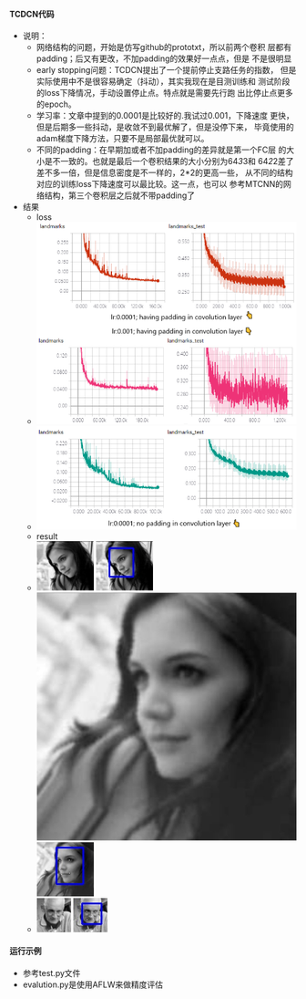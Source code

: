 #### TCDCN代码
- 说明：
    - 网络结构的问题，开始是仿写github的prototxt，所以前两个卷积
    层都有padding；后又有更改，不加padding的效果好一点点，但是
    不是很明显
    - early stopping问题：TCDCN提出了一个提前停止支路任务的指数，
    但是实际使用中不是很容易确定（抖动），其实我现在是目测训练和
    测试阶段的loss下降情况，手动设置停止点。特点就是需要先行跑
    出比停止点更多的epoch。
    - 学习率：文章中提到的0.0001是比较好的.我试过0.001，下降速度
    更快，但是后期多一些抖动，是收敛不到最优解了，但是没停下来，
    毕竟使用的adam梯度下降方法，只要不是局部最优就可以。
    - 不同的padding：在早期加或者不加padding的差异就是第一个FC层
    的大小是不一致的。也就是最后一个卷积结果的大小分别为64*3*3和
    64*2*2差了差不多一倍，但是信息密度是不一样的，2*2的更高一些，
    从不同的结构对应的训练loss下降速度可以最比较。这一点，也可以
    参考MTCNN的网络结构，第三个卷积层之后就不带padding了
- 结果
    - loss
    - ![loss of having padding](photo/result/a.png)
    - ![loss of no padding](photo/result/b.PNG)
    - result
    - ![2](photo/2.jpg)
    ![2.](photo/2_TCNN.jpg)
    ![3](photo/3.JPG)
    ![3.](photo/3_TCNN.jpg)
    - ![4](photo/4.JPG)
    ![4.](photo/4_TCNN.jpg)
#### 运行示例
 - 参考test.py文件
 - evalution.py是使用AFLW来做精度评估
 
